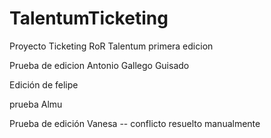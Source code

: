 # TalentumTicketing
Proyecto Ticketing RoR Talentum primera edicion

Prueba de edicion Antonio Gallego Guisado

Edición de felipe

prueba Almu

Prueba de edición Vanesa -- conflicto resuelto manualmente

